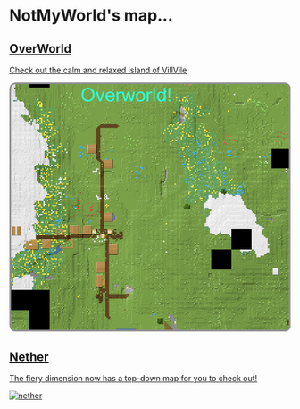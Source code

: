 # NotMyWorld's map...

## [OverWorld](https://miqumi.github.io/map/notMyWorld/overworld)
[Check out the calm and relaxed island of VillVile](https://miqumi.github.io/map/notMyWorld/Overworld)

[![overworld](../../assets/ov_inc_rnd.png)](https://miqumi.github.io/map/notMyWorld/overworld)


## [Nether](https://miqumi.github.io/map/notMyWorld/nether)
[The fiery dimension now has a top-down map for you to check out!](https://miqumi.github.io/map/notMyWorld/nether)

[![nether](https://github.com/miqumi/miqumi.github.io/assets/80510430/35c61269-ee84-4a09-b944-568c24f4bfed)](https://miqumi.github.io/map/notMyWorld/nether)

